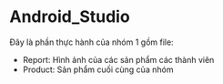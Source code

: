 # Android_Studio
Đây là phần thực hành của nhóm 1 gồm file:
+ Report: Hình ảnh của các sản phẩm các thành viên
+ Product: Sản phẩm cuối cùng của nhóm
